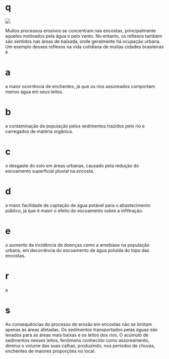 # q
![](https://firebasestorage.googleapis.com/v0/b/firebase-enemio.appspot.com/o/questoes%2F951%2F7a653fee-fc5f-8864-8e28-da80c62c71ab.png?alt=media\&token=82fdaf13-c113-4043-958b-21e29d87c60b)

Muitos processos erosivos se concentram nas encostas, principalmente aqueles motivados pela água e pelo vento. No entanto, os reflexos também são sentidos nas áreas de baixada, onde geralmente há ocupação urbana. Um exemplo desses reflexos na vida cotidiana de muitas cidades brasileiras é

# a
a maior ocorrência de enchentes, já que os rios assoreados comportam menos água em seus leitos.

# b
a contaminação da população pelos sedimentos trazidos pelo rio e carregados de matéria orgânica.

# c
o desgaste do solo em áreas urbanas, causado pela redução do escoamento superficial pluvial na encosta.

# d
a maior facilidade de captação de água potável para o abastecimento público, já que é maior o efeito do escoamento sobre a infiltração.

# e
o aumento da incidência de doenças como a amebíase na população urbana, em decorrência do escoamento de água poluída do topo das encostas.

# r
a

# s
As consequências do processo de erosão em encostas não se limitam apenas às áreas afetadas. Os sedimentos transportados pelas águas são levados para as áreas mais baixas e os leitos dos rios. O acúmulo de sedimentos nesses leitos, fenômeno conhecido como assoreamento, diminui o volume das suas calhas, produzindo, nos períodos de chuvas, enchentes de maiores proporções no local.
